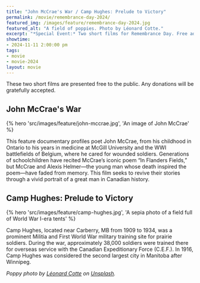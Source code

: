 ```yaml
---
title: "John McCrae's War / Camp Hughes: Prelude to Victory"
permalink: /movie/remembrance-day-2024/
featured_img: /images/feature/remembrance-day-2024.jpg
featured_alt: "A field of poppies. Photo by Léonard Cotte."
excerpt: "*Special Event:* Two short films for Remembrance Day. Free admission; donations will be gratefully accepted."
showtime:
- 2024-11-11 2:00:00 pm
tags:
- movie
- movie-2024
layout: movie
---
```


<aside>These two short films are presented free to the public. Any donations will be gratefully accepted.</aside>

## John McCrae's War

{% hero 'src/images/feature/john-mccrae.jpg', 'An image of John McCrae' %}

This feature documentary profiles poet John McCrae, from his childhood in Ontario to his years in medicine at McGill University and the WWI battlefields of Belgium, where he cared for wounded soldiers. Generations of schoolchildren have recited McCrae’s iconic poem “In Flanders Fields,” but McCrae and Alexis Helmer—the young man whose death inspired the poem—have faded from memory. This film seeks to revive their stories through a vivid portrait of a great man in Canadian history.

## Camp Hughes: Prelude to Victory

{% hero 'src/images/feature/camp-hughes.jpg', 'A sepia photo of a field full of World War I-era tents' %}

Camp Hughes, located near Carberry, MB from 1909 to 1934, was a prominent Militia and First World War military training site for prairie soldiers. During the war, approximately 38,000 soldiers were trained there for overseas service with the Canadian Expeditionary Force (C.E.F.). In 1916, Camp Hughes was considered the second largest city in Manitoba after Winnipeg.

*Poppy photo by <a href="https://unsplash.com/@ettocl">Léonard Cotte</a> on <a href="https://unsplash.com/photos/red-flowers-near-trees-lW3GHSjkNqU">Unsplash</a>.*
